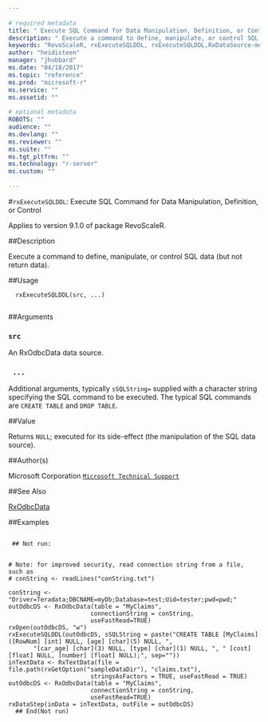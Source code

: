 ```yaml
--- 
 
# required metadata 
title: " Execute SQL Command for Data Manipulation, Definition, or Control " 
description: " Execute a command to define, manipulate, or control SQL data (but not  return data). " 
keywords: "RevoScaleR, rxExecuteSQLDDL, rxExecuteSQLDDL,RxDataSource-method,  ~kwd1 ,  ~kwd2 " 
author: "heidisteen" 
manager: "jhubbard" 
ms.date: "04/18/2017" 
ms.topic: "reference" 
ms.prod: "microsoft-r" 
ms.service: "" 
ms.assetid: "" 
 
# optional metadata 
ROBOTS: "" 
audience: "" 
ms.devlang: "" 
ms.reviewer: "" 
ms.suite: "" 
ms.tgt_pltfrm: "" 
ms.technology: "r-server" 
ms.custom: "" 
 
--- 
```

 
 
 
 #`rxExecuteSQLDDL`:  Execute SQL Command for Data Manipulation, Definition, or Control 

 Applies to version 9.1.0 of package RevoScaleR.
 
 ##Description
 
Execute a command to define, manipulate, or control SQL data (but not 
return data).
 
 
 ##Usage

```   
  rxExecuteSQLDDL(src, ...)
 
```
 
 
 ##Arguments

   
    
 ### `src`
  An RxOdbcData data source.  
  
    
 ### ` ...`
  Additional arguments, typically `sSQLString=` supplied with a character string specifying the SQL command to be executed. The typical SQL commands are `CREATE TABLE` and `DROP TABLE`.  
  
 
 
 
 ##Value
 
Returns `NULL`; executed for its side-effect (the manipulation of the
SQL data source).
 
 
 ##Author(s)
 
Microsoft Corporation [`Microsoft Technical Support`](https://go.microsoft.com/fwlink/?LinkID=698556&clcid=0x409)

 
 
 
 
 ##See Also
 
[RxOdbcData](RxOdbcData.md)
   
 ##Examples

 ```
   
  ## Not run:
 

# Note: for improved security, read connection string from a file, such as
# conString <- readLines("conString.txt")

conString <- "Driver=Teradata;DBCNAME=myDb;Database=test;Uid=tester;pwd=pwd;"
outOdbcDS <- RxOdbcData(table = "MyClaims",           
                        connectionString = conString,
                        useFastRead=TRUE)                           
rxOpen(outOdbcDS, "w")                       
rxExecuteSQLDDL(outOdbcDS, sSQLString = paste("CREATE TABLE [MyClaims]([RowNum] [int] NULL, [age] [char](5) NULL, ",
        "[car_age] [char](3) NULL, [type] [char](1) NULL, ", " [cost] [float] NULL, [number] [float] NULL);", sep=""))
inTextData <- RxTextData(file = file.path(rxGetOption("sampleDataDir"), "claims.txt"),
                        stringsAsFactors = TRUE, useFastRead = TRUE)
outOdbcDS <- RxOdbcData(table = "MyClaims",           
                        connectionString = conString,
                        useFastRead=TRUE)                           
rxDataStep(inData = inTextData, outFile = outOdbcDS)   
   ## End(Not run) 
            
 
```
 
 
 
 
 
